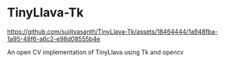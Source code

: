 # TinyLlava-Tk

https://github.com/sujitvasanth/TinyLlava-Tk/assets/18464444/1a948fba-1a95-48f6-a6c2-e98d08555b4e

An open CV implementation of TinyLlava using Tk and opencv
